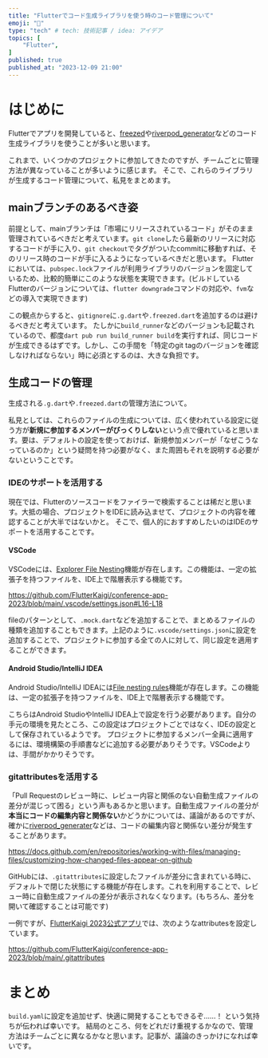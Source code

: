 ```yaml
---
title: "Flutterでコード生成ライブラリを使う時のコード管理について"
emoji: "🏃"
type: "tech" # tech: 技術記事 / idea: アイデア
topics: [
    "Flutter",
]
published: true
published_at: "2023-12-09 21:00"
---
```


# はじめに

Flutterでアプリを開発していると、[freezed](https://pub.dev/packages/freezed)や[riverpod_generator](https://pub.dev/packages/riverpod_generator)などのコード生成ライブラリを使うことが多いと思います。

これまで、いくつかのプロジェクトに参加してきたのですが、チームごとに管理方法が異なっていることが多いように感じます。
そこで、これらのライブラリが生成するコード管理について、私見をまとめます。

## mainブランチのあるべき姿

前提として、mainブランチは「市場にリリースされているコード」がそのまま管理されているべきだと考えています。`git clone`したら最新のリリースに対応するコードが手に入り、`git checkout`でタグがついたcommitに移動すれば、そのリリース時のコードが手に入るようになっているべきだと思います。
Flutterにおいては、`pubspec.lock`ファイルが利用ライブラリのバージョンを固定しているため、比較的簡単にこのような状態を実現できます。(ビルドしているFlutterのバージョンについては、`flutter downgrade`コマンドの対応や、`fvm`などの導入で実現できます)

この観点からすると、`gitignore`に`.g.dart`や`.freezed.dart`を追加するのは避けるべきだと考えています。
たしかに`build_runner`などのバージョンも記載されているので、都度`dart pub run build_runner build`を実行すれば、同じコードが生成できるはずです。しかし、この手間を「特定のgit tagのバージョンを確認しなければならない」時に必須とするのは、大きな負担です。

## 生成コードの管理

生成される`.g.dart`や`.freezed.dart`の管理方法について。

私見としては、これらのファイルの生成については、広く使われている設定に従う方が**新規に参加するメンバーがびっくりしない**という点で優れていると思います。要は、デフォルトの設定を使っておけば、新規参加メンバーが「なぜこうなっているのか」という疑問を持つ必要がなく、また周囲もそれを説明する必要がないということです。

### IDEのサポートを活用する

現在では、Flutterのソースコードをファイラーで検索することは稀だと思います。大抵の場合、プロジェクトをIDEに読み込ませて、プロジェクトの内容を確認することが大半ではないかと。
そこで、個人的におすすめしたいのはIDEのサポートを活用することです。

#### VSCode

VSCodeには、[Explorer File Nesting](https://code.visualstudio.com/updates/v1_67#_explorer-file-nesting)機能が存在します。この機能は、一定の拡張子を持つファイルを、IDE上で階層表示する機能です。

https://github.com/FlutterKaigi/conference-app-2023/blob/main/.vscode/settings.json#L16-L18

fileのパターンとして、`.mock.dart`などを追加することで、まとめるファイルの種類を追加することもできます。上記のように`.vscode/settings.json`に設定を追加することで、プロジェクトに参加する全ての人に対して、同じ設定を適用することができます。

#### Android Studio/IntelliJ IDEA

Android Studio/IntelliJ IDEAには[File nesting rules](https://www.jetbrains.com/help/idea/file-nesting-dialog.html)機能が存在します。この機能は、一定の拡張子を持つファイルを、IDE上で階層表示する機能です。

こちらはAndroid StudioやIntelliJ IDEA上で設定を行う必要があります。自分の手元の環境を見たところ、この設定はプロジェクトごとではなく、IDEの設定として保存されているようです。
プロジェクトに参加するメンバー全員に適用するには、環境構築の手順書などに追加する必要がありそうです。VSCodeよりは、手間がかかりそうです。

### gitattributesを活用する

「Pull Requestのレビュー時に、レビュー内容と関係のない自動生成ファイルの差分が混じって困る」という声もあるかと思います。自動生成ファイルの差分が**本当にコードの編集内容と関係ない**かどうかについては、議論があるのですが、確かに[riverpod_generater](https://pub.dev/packages/riverpod_generator)などは、コードの編集内容と関係ない差分が発生することがあります。

https://docs.github.com/en/repositories/working-with-files/managing-files/customizing-how-changed-files-appear-on-github

GitHubには、`.gitattributes`に設定したファイルが差分に含まれている時に、デフォルトで閉じた状態にする機能が存在します。これを利用することで、レビュー時に自動生成ファイルの差分が表示されなくなります。(もちろん、差分を開いて確認することは可能です)

一例ですが、[FlutterKaigi 2023公式アプリ](https://github.com/FlutterKaigi/conference-app-2023)では、次のようなattributesを設定しています。

https://github.com/FlutterKaigi/conference-app-2023/blob/main/.gitattributes

# まとめ

`build.yaml`に設定を追加せず、快適に開発することもできるぞ……！ という気持ちが伝われば幸いです。
結局のところ、何をどれだけ重視するかなので、管理方法はチームごとに異なるかなと思います。記事が、議論のきっかけになれば幸いです。

